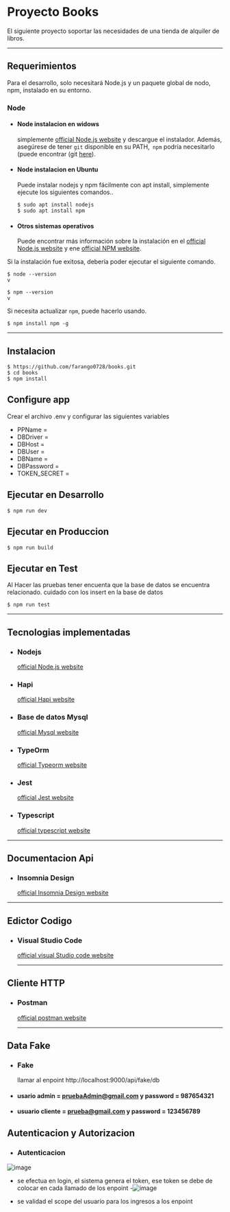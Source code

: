 # Proyecto Books

El siguiente proyecto soportar las necesidades de una tienda de alquiler de
libros.

---
## Requerimientos

Para el desarrollo, solo necesitará Node.js y un paquete global de nodo, npm, instalado en su entorno.

### Node
- #### Node instalacion en widows

  simplemente [official Node.js website](https://nodejs.org/) y descargue el instalador.
Además, asegúrese de tener `git` disponible en su PATH,` npm` podría necesitarlo (puede encontrar (git [here](https://git-scm.com/)).

- #### Node instalacion en Ubuntu

  Puede instalar nodejs y npm fácilmente con apt install, simplemente ejecute los siguientes comandos..

      $ sudo apt install nodejs
      $ sudo apt install npm

- #### Otros sistemas operativos
  Puede encontrar más información sobre la instalación en el [official Node.js website](https://nodejs.org/) y ene [official NPM website](https://npmjs.org/).

Si la instalación fue exitosa, debería poder ejecutar el siguiente comando.

    $ node --version
    v

    $ npm --version
    v

Si necesita actualizar `npm`, puede hacerlo usando.
    
    $ npm install npm -g

---

## Instalacion

    $ https://github.com/farango0728/books.git
    $ cd books
    $ npm install

## Configure app

Crear el archivo .env y configurar las siguientes variables

- PPName = 
- DBDriver = 
- DBHost = 
- DBUser = 
- DBName = 
- DBPassword = 
- TOKEN_SECRET = 

## Ejecutar en Desarrollo

    $ npm run dev

## Ejecutar en Produccion

    $ npm run build
    
## Ejecutar en Test
  Al Hacer las pruebas tener encuenta que la base de datos se encuentra relacionado. cuidado con los insert en la base de datos

    $ npm run test

---
## Tecnologias implementadas
- ### Nodejs
  [official Node.js website](https://nodejs.org/)
- ### Hapi
  [official Hapi website](https://hapi.dev/)
- ### Base de datos Mysql
  [official Mysql website](https://www.mysql.com/)
- ### TypeOrm
  [official Typeorm website](https://typeorm.io/)
- ### Jest
  [official Jest website](https://jestjs.io/)
- ### Typescript
  [official typescript website](https://www.typescriptlang.org/)

---
## Documentacion Api
- ### Insomnia Design
  [official Insomnia Design website](https://insomnia.rest/product/design)
---

## Edictor Codigo
- ### Visual Studio Code
  [official visual Studio code website](https://code.visualstudio.com/)
  
  ---

## Cliente HTTP
- ### Postman
  [official postman website](https://www.postman.com/)
  
    ---

## Data Fake
- ### Fake
  llamar al enpoint http://localhost:9000/api/fake/db
  
- #### usario admin = pruebaAdmin@gmail.com y password = 987654321
- #### usuario cliente = prueba@gmail.com y password =    123456789


## Autenticacion y Autorizacion
- ### Autenticacion
![image](https://user-images.githubusercontent.com/20598508/112151514-4d754200-8baf-11eb-9401-8118e404abe2.png)
  
- se efectua en login, el sistema genera el token, ese token se debe de colocar en cada llamado de los enpoint
-![image](https://user-images.githubusercontent.com/20598508/112151857-ae9d1580-8baf-11eb-81e3-913b8f22cd6e.png)

- se validad el scope del usuario para los ingresos a los enpoint
